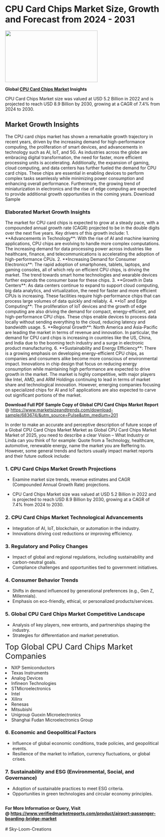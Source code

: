 <H1>CPU Card Chips Market Size, Growth and Forecast from 2024 - 2031</H1><img class="aligncenter size-medium wp-image-584254" src="https://thirdeyenews.in/wp-content/uploads/2024/09/Global-Market-Research-300x168.jpeg" alt="" width="300" height="168" /><p><strong>Global&nbsp;<a href="https://www.marketsizeandtrends.com/download-sample/683674/&amp;utm_source=Pulse&amp;utm_medium=201">CPU Card Chips Market</a> Insights</strong></p><p>CPU Card Chips Market size was valued at USD 5.2 Billion in 2022 and is projected to reach USD 8.9 Billion by 2030, growing at a CAGR of 7.4% from 2024 to 2030.</p><p><h2>Market Growth Insights</h2> The CPU card chips market has shown a remarkable growth trajectory in recent years, driven by the increasing demand for high-performance computing, the proliferation of smart devices, and advancements in technology such as AI, IoT, and 5G. As industries across the globe are embracing digital transformation, the need for faster, more efficient processing units is accelerating. Additionally, the expansion of gaming, cloud computing, and data centers has further fueled the demand for CPU card chips. These chips are essential in enabling devices to perform complex tasks seamlessly while minimizing power consumption and enhancing overall performance. Furthermore, the growing trend of miniaturization in electronics and the rise of edge computing are expected to provide additional growth opportunities in the coming years. Download Sample <h3>Elaborated Market Growth Insights</h3> The market for CPU card chips is expected to grow at a steady pace, with a compounded annual growth rate (CAGR) projected to be in the double digits over the next five years. Key drivers of this growth include: 1. **Advancements in Technology**: With the rise of AI and machine learning applications, CPU chips are evolving to handle more complex computations. The increasing demand for data processing power across industries like healthcare, finance, and telecommunications is accelerating the adoption of high-performance CPUs. 2. **Increasing Demand for Consumer Electronics**: The rapid adoption of smartphones, tablets, laptops, and gaming consoles, all of which rely on efficient CPU chips, is driving the market. The trend towards smart home technologies and wearable devices further expands the consumer base for these chips. 3. **Growth in Data Centers**: As data centers continue to expand to support cloud computing, big data analytics, and virtualization, the need for faster and more efficient CPUs is increasing. These facilities require high-performance chips that can process large volumes of data quickly and reliably. 4. **IoT and Edge Computing**: The proliferation of IoT devices and the growth of edge computing are also driving the demand for compact, energy-efficient, and high-performance CPU chips. These chips enable devices to process data locally without sending everything to the cloud, reducing latency and bandwidth usage. 5. **Regional Growth**: North America and Asia-Pacific are leading the market in terms of revenue and innovation. In particular, the demand for CPU card chips is increasing in countries like the US, China, and India due to the booming tech industry and a surge in electronic product manufacturing. 6. **Sustainability and Energy Efficiency**: There is a growing emphasis on developing energy-efficient CPU chips, as companies and consumers alike become more conscious of environmental impact. Innovations in chip design that focus on reducing energy consumption while maintaining high performance are expected to drive growth in the market. The market is highly competitive, with major players like Intel, AMD, and ARM Holdings continuing to lead in terms of market share and technological innovation. However, emerging companies focusing on specialized chips for AI and IoT applications are also expected to carve out significant portions of the market. </p><p><span class=""><strong>Download Full PDF Sample Copy of Global CPU Card Chips Market Report</strong> @ <a href="https://www.marketsizeandtrends.com/download-sample/683674/&amp;utm_source=Pulse&amp;utm_medium=201" target="_blank">https://www.marketsizeandtrends.com/download-sample/683674/&amp;utm_source=Pulse&amp;utm_medium=201</a></span></p><p>In order to make an accurate and perceptive description of future scope of a Global&nbsp;CPU Card Chips Market Market as Global&nbsp;CPU Card Chips Market Market of 2025, you need to describe a clear Vision &ndash; What Industry or Linda can you think of for example: Quote from a Technology, healthcare, automotive, renewable energy, name the market you are Reffering to. However, some general trends and factors usually impact market reports and their future outlook include:</p><h3>1.&nbsp;<strong>CPU Card Chips Market Growth Projections</strong></h3><ul><li>Examine market size trends, revenue estimates and CAGR (Compounded Annual Growth Rate) projections.</li><li><p>CPU Card Chips Market size was valued at USD 5.2 Billion in 2022 and is projected to reach USD 8.9 Billion by 2030, growing at a CAGR of 7.4% from 2024 to 2030.</p></li></ul><h3>2.&nbsp;<strong>CPU Card Chips Market Technological Advancements</strong></h3><ul><li>Integration of AI, IoT, blockchain, or automation in the industry.</li><li>Innovations driving cost reductions or improving efficiency.</li></ul><h3>3.&nbsp;<strong>Regulatory and Policy Changes</strong></h3><ul><li>Impact of global and regional regulations, including sustainability and carbon-neutral goals.</li><li>Compliance challenges and opportunities tied to government initiatives.</li></ul><h3>4.&nbsp;<strong>Consumer Behavior Trends</strong></h3><ul><li>Shifts in demand influenced by generational preferences (e.g., Gen Z, Millennials).</li><li>Emphasis on eco-friendly, ethical, or personalized products/services.</li></ul><h3>5.&nbsp;<strong>Global CPU Card Chips Market Competitive Landscape</strong></h3><ul><li>Analysis of key players, new entrants, and partnerships shaping the industry.</li><li>Strategies for differentiation and market penetration.</li></ul><p data-pm-slice="1 1 []"><span style="color: inherit; font-family: inherit; font-size: 25px;">Top Global CPU Card Chips Market Companies</span></p><div class="" data-test-id=""><p><li>NXP Semiconductors</li><li> Texas Instruments</li><li> Analog Devices</li><li> Infineon Technologies</li><li> STMicroelectronics</li><li> Intel</li><li> Xilinx</li><li> Renesas</li><li> Mitsubishi</li><li> Unigroup Guoxin Microelectronics</li><li> Shanghai Fudan Microelectronics Group</li></p></div><h3>6.&nbsp;<strong>Economic and Geopolitical Factors</strong></h3><ul><li>Influence of global economic conditions, trade policies, and geopolitical events.</li><li>Resilience of the market to inflation, currency fluctuations, or global crises.</li></ul><h3>7.&nbsp;<strong>Sustainability and ESG (Environmental, Social, and Governance)</strong></h3><ul><li>Adoption of sustainable practices to meet ESG criteria.</li><li>Opportunities in green technologies and circular economy principles.</li></ul><h2><strong style="font-size: 14px;">For More Information or Query, Visit @&nbsp;</strong><a style="background-color: #ffffff; font-size: 14px;" href="https://www.marketsizeandtrends.com/report/cpu-card-chips-market/" target="_blank">https://www.verifiedmarketreports.com/product/airport-passenger-boarding-bridge-market</a></h2># Sky-Loom-Creations
